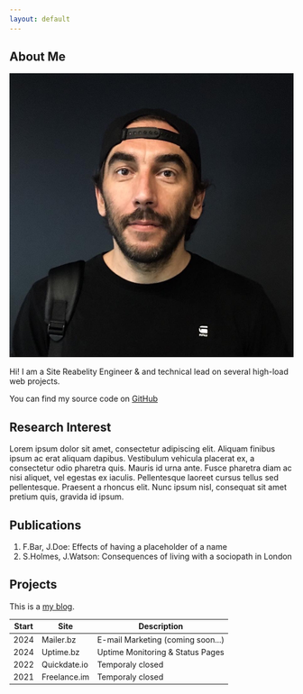 ```yaml
---
layout: default
---
```


## About Me

<img class="profile-picture" src="olegbukatchuk.png">

Hi! I am a Site Reabelity Engineer & and technical lead on several high-load web projects.

You can find my source code on [GitHub](https://github.com/olegbukatchuk)

## Research Interest

Lorem ipsum dolor sit amet, consectetur adipiscing elit. Aliquam finibus ipsum ac erat aliquam dapibus. Vestibulum vehicula placerat ex, a consectetur odio pharetra quis. Mauris id urna ante. Fusce pharetra diam ac nisi aliquet, vel egestas ex iaculis. Pellentesque laoreet cursus tellus sed pellentesque. Praesent a rhoncus elit. Nunc ipsum nisl, consequat sit amet pretium quis, gravida id ipsum.

## Publications

1. F.Bar, J.Doe: Effects of having a placeholder of a name
2. S.Holmes, J.Watson: Consequences of living with a sociopath in London

## Projects

This is a [my blog](http://bukatch.uk). 
<!-- Something *italics* and something **bold**. -->


Start | Site | Description
-----|-------|--------
2024 | Mailer.bz | E-mail Marketing (coming soon...)
2024 | Uptime.bz | Uptime Monitoring & Status Pages
2022 | Quickdate.io | Temporaly closed
2021 | Freelance.im | Temporaly closed

<!-- Here is a horizontal rule

---

Here is a blockquote

> To a great mind, nothing is little

## References

* Foo Bar: Head of Department, Placeholder Names, Lorem
* John Doe: Associate Professor, Department of Computer Science, Ipsum -->
